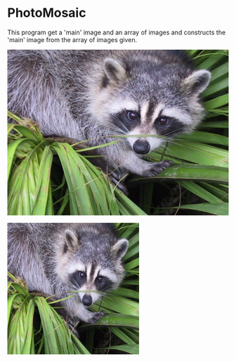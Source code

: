 # PhotoMosaic
This program get a 'main' image and an array of images and constructs the 'main' image from the array of images given.


![Main Image](https://github.com/dannysheyn/PhotoMosaic/blob/master/filename.jpg)

<img src="https://github.com/dannysheyn/PhotoMosaic/blob/master/filename.jpg" width="300" height="300">
